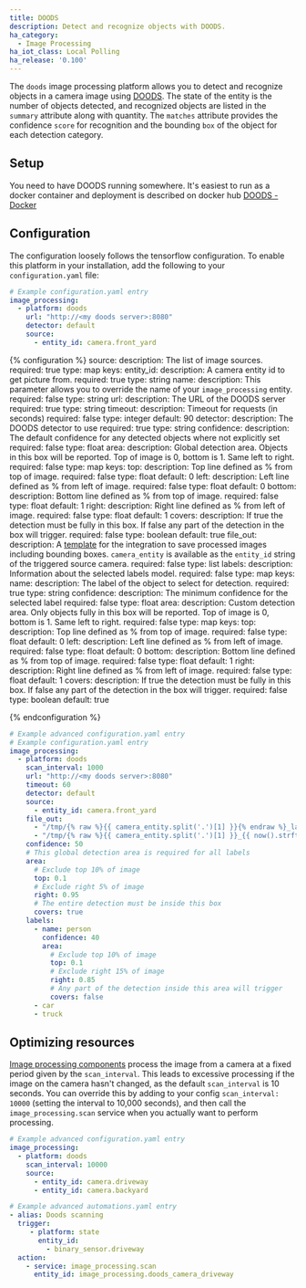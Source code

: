 ```yaml
---
title: DOODS
description: Detect and recognize objects with DOODS.
ha_category:
  - Image Processing
ha_iot_class: Local Polling
ha_release: '0.100'
---
```


The `doods` image processing platform allows you to detect and recognize objects in a camera image using [DOODS](https://github.com/snowzach/doods/). The state of the entity is the number of objects detected, and recognized objects are listed in the `summary` attribute along with quantity. The `matches` attribute provides the confidence `score` for recognition and the bounding `box` of the object for each detection category.

## Setup

You need to have DOODS running somewhere. It's easiest to run as a docker container and deployment is described on docker hub 
[DOODS - Docker](https://hub.docker.com/r/snowzach/doods)

## Configuration

The configuration loosely follows the tensorflow configuration. To enable this platform in your installation, add the following to your `configuration.yaml` file:

```yaml
# Example configuration.yaml entry
image_processing:
  - platform: doods
    url: "http://<my doods server>:8080"
    detector: default
    source:
      - entity_id: camera.front_yard
```

{% configuration %}
source:
  description: The list of image sources.
  required: true
  type: map
  keys:
    entity_id:
      description: A camera entity id to get picture from.
      required: true
      type: string
    name:
      description: This parameter allows you to override the name of your `image_processing` entity.
      required: false
      type: string
url:
    description: The URL of the DOODS server
    required: true
    type: string
timeout:
    description: Timeout for requests (in seconds)
    required: false
    type: integer
    default: 90
detector:
    description: The DOODS detector to use
    required: true
    type: string
confidence:
    description: The default confidence for any detected objects where not explicitly set
    required: false
    type: float
area:
    description: Global detection area. Objects in this box will be reported. Top of image is 0, bottom is 1.  Same left to right.
    required: false
    type: map
    keys:
      top:
        description: Top line defined as % from top of image.
        required: false
        type: float
        default: 0
      left:
        description: Left line defined as % from left of image.
        required: false
        type: float
        default: 0
      bottom:
        description: Bottom line defined as % from top of image.
        required: false
        type: float
        default: 1
      right:
        description: Right line defined as % from left of image.
        required: false
        type: float
        default: 1
      covers:
        description: If true the detection must be fully in this box. If false any part of the detection in the box will trigger. 
        required: false
        type: boolean
        default: true
file_out:
    description: A [template](/docs/configuration/templating/#processing-incoming-data) for the integration to save processed images including bounding boxes. `camera_entity` is available as the `entity_id` string of the triggered source camera.
    required: false
    type: list
labels:
    description: Information about the selected labels model.
    required: false
    type: map
    keys:
      name:
        description: The label of the object to select for detection.
        required: true
        type: string
      confidence:
       description: The minimum confidence for the selected label
       required: false
       type: float
      area:
        description: Custom detection area. Only objects fully in this box will be reported. Top of image is 0, bottom is 1.  Same left to right.
        required: false
        type: map
        keys:
          top:
            description: Top line defined as % from top of image.
            required: false
            type: float
            default: 0
          left:
            description: Left line defined as % from left of image.
            required: false
            type: float
            default: 0
          bottom:
            description: Bottom line defined as % from top of image.
            required: false
            type: float
            default: 1
          right:
            description: Right line defined as % from left of image.
            required: false
            type: float
            default: 1
          covers:
            description: If true the detection must be fully in this box. If false any part of the detection in the box will trigger. 
            required: false
            type: boolean
            default: true

{% endconfiguration %}

```yaml
# Example advanced configuration.yaml entry
# Example configuration.yaml entry
image_processing:
  - platform: doods
    scan_interval: 1000
    url: "http://<my doods server>:8080"
    timeout: 60
    detector: default
    source:
      - entity_id: camera.front_yard
    file_out:
      - "/tmp/{% raw %}{{ camera_entity.split('.')[1] }}{% endraw %}_latest.jpg"
      - "/tmp/{% raw %}{{ camera_entity.split('.')[1] }}_{{ now().strftime('%Y%m%d_%H%M%S') }}{% endraw %}.jpg"
    confidence: 50
    # This global detection area is required for all labels
    area:
      # Exclude top 10% of image
      top: 0.1
      # Exclude right 5% of image
      right: 0.95
      # The entire detection must be inside this box
      covers: true
    labels:
      - name: person
        confidence: 40
        area:
          # Exclude top 10% of image
          top: 0.1
          # Exclude right 15% of image
          right: 0.85
          # Any part of the detection inside this area will trigger
          covers: false
      - car
      - truck
```

## Optimizing resources

[Image processing components](/components/image_processing/) process the image from a camera at a fixed period given by the `scan_interval`. This leads to excessive processing if the image on the camera hasn't changed, as the default `scan_interval` is 10 seconds. You can override this by adding to your config `scan_interval: 10000` (setting the interval to 10,000 seconds), and then call the `image_processing.scan` service when you actually want to perform processing.

```yaml
# Example advanced configuration.yaml entry
image_processing:
  - platform: doods
    scan_interval: 10000
    source:
      - entity_id: camera.driveway
      - entity_id: camera.backyard
```

```yaml
# Example advanced automations.yaml entry
- alias: Doods scanning
  trigger:
     - platform: state
       entity_id:
         - binary_sensor.driveway
  action:
    - service: image_processing.scan
      entity_id: image_processing.doods_camera_driveway
```
